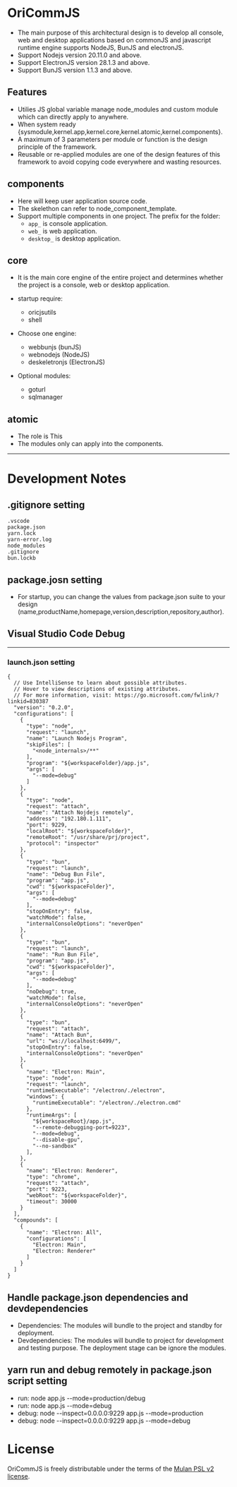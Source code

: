 # OriCommJS

- The main purpose of this architectural design is to develop all console, web and desktop applications based on commonJS and javascript runtime engine supports NodeJS, BunJS and electronJS.
- Support Nodejs version 20.11.0 and above.
- Support ElectronJS version 28.1.3 and above.
- Support BunJS version 1.1.3 and above.

## Features

- Utilies JS global variable manage node_modules and custom module which can directly apply to anywhere.
- When system ready {sysmodule,kernel.app,kernel.core,kernel.atomic,kernel.components}.
- A maximum of 3 parameters per module or function is the design principle of the framework.
- Reusable or re-applied modules are one of the design features of this framework to avoid copying code everywhere and wasting resources.

## components

- Here will keep user application source code.
- The skelethon can refer to node_component_template.
- Support multiple components in one project.
  The prefix for the folder:
  - `app_` is console application.
  - `web_` is web application.
  - `desktop_` is desktop application.

## core

- It is the main core engine of the entire project and determines whether the project is a console, web or desktop application.

- startup require:
  - oricjsutils
  - shell
- Choose one engine:
  - webbunjs (bunJS)
  - webnodejs (NodeJS)
  - deskeletronjs (ElectronJS)
- Optional modules:
  - goturl
  - sqlmanager

## atomic

- The role is This
- The modules only can apply into the components.

---

# Development Notes

## .gitignore setting

```
.vscode
package.json
yarn.lock
yarn-error.log
node_modules
.gitignore
bun.lockb
```

## package.josn setting

- For startup, you can change the values from package.json suite to your design (name,productName,homepage,version,description,repository,author).

## Visual Studio Code Debug

---

### launch.json setting

```
{
  // Use IntelliSense to learn about possible attributes.
  // Hover to view descriptions of existing attributes.
  // For more information, visit: https://go.microsoft.com/fwlink/?linkid=830387
  "version": "0.2.0",
  "configurations": [
    {
      "type": "node",
      "request": "launch",
      "name": "Launch Nodejs Program",
      "skipFiles": [
        "<node_internals>/**"
      ],
      "program": "${workspaceFolder}/app.js",
      "args": [
        "--mode=debug"
      ]
    },
    {
      "type": "node",
      "request": "attach",
      "name": "Attach Nojdejs remotely",
      "address": "192.180.1.111",
      "port": 9229,
      "localRoot": "${workspaceFolder}",
      "remoteRoot": "/usr/share/prj/project",
      "protocol": "inspector"
    },
    {
      "type": "bun",
      "request": "launch",
      "name": "Debug Bun File",
      "program": "app.js",
      "cwd": "${workspaceFolder}",
      "args": [
        "--mode=debug"
      ],
      "stopOnEntry": false,
      "watchMode": false,
      "internalConsoleOptions": "neverOpen"
    },
    {
      "type": "bun",
      "request": "launch",
      "name": "Run Bun File",
      "program": "app.js",
      "cwd": "${workspaceFolder}",
      "args": [
        "--mode=debug"
      ],
      "noDebug": true,
      "watchMode": false,
      "internalConsoleOptions": "neverOpen"
    },
    {
      "type": "bun",
      "request": "attach",
      "name": "Attach Bun",
      "url": "ws://localhost:6499/",
      "stopOnEntry": false,
      "internalConsoleOptions": "neverOpen"
    },
    {
      "name": "Electron: Main",
      "type": "node",
      "request": "launch",
      "runtimeExecutable": "/electron/./electron",
      "windows": {
        "runtimeExecutable": "/electron/./electron.cmd"
      },
      "runtimeArgs": [
        "${workspaceRoot}/app.js",
        "--remote-debugging-port=9223",
        "--mode=debug",
        "--disable-gpu",
        "--no-sandbox"
      ],
    },
    {
      "name": "Electron: Renderer",
      "type": "chrome",
      "request": "attach",
      "port": 9223,
      "webRoot": "${workspaceFolder}",
      "timeout": 30000
    }
  ],
  "compounds": [
    {
      "name": "Electron: All",
      "configurations": [
        "Electron: Main",
        "Electron: Renderer"
      ]
    }
  ]
}
```

## Handle package.json dependencies and devdependencies

- Dependencies: The modules will bundle to the project and standby for deployment.
- Devdependencies: The modules will bundle to project for development and testing purpose. The deployment stage can be ignore the modules.

## yarn run and debug remotely in package.json script setting

- run: node app.js --mode=production/debug
- run: node app.js --mode=debug
- debug: node --inspect=0.0.0.0:9229 app.js --mode=production
- debug: node --inspect=0.0.0.0:9229 app.js --mode=debug

# License

OriCommJS is freely distributable under the terms of the [Mulan PSL v2 license][license-url].

[license-url]: License
